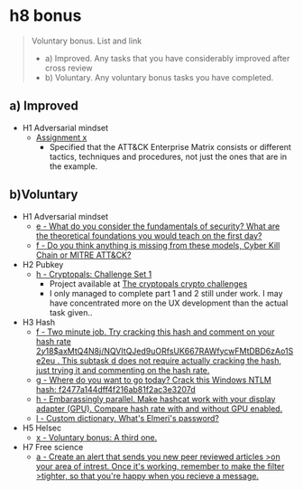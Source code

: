 # h8 bonus

>Voluntary bonus. List and link
>
>- a) Improved. Any tasks that you have considerably improved after cross review
>- b) Voluntary. Any voluntary bonus tasks you have completed.

## a) Improved

- H1 Adversarial mindset
  - [Assignment x](https://github.com/TatuE/Trust_to_Blockchain_2024/blob/main/h1_Adversarial_mindset.md#x)
    - Specified that the ATT&CK Enterprise Matrix consists or different tactics, techniques and procedures, not just the ones that are in the example.

## b)Voluntary

- H1 Adversarial mindset
  - [e - What do you consider the fundamentals of security? What are the theoretical foundations you would teach on the first day?](https://github.com/TatuE/Trust_to_Blockchain_2024/blob/main/h1_Adversarial_mindset.md#e)
  - [f - Do you think anything is missing from these models, Cyber Kill Chain or MITRE ATT&CK?](https://github.com/TatuE/Trust_to_Blockchain_2024/blob/main/h1_Adversarial_mindset.md#f)
- H2 Pubkey
  - [h - Cryptopals: Challenge Set 1](https://github.com/TatuE/Trust_to_Blockchain_2024/blob/main/h2_Pubkey.md#h)
    - Project available at [The cryptopals crypto challenges](https://github.com/TatuE/the_cryptopals_crypto_challenges)
    - I only managed to complete part 1 and 2 still under work. I may have concentrated more on the UX development than the actual task given..
- H3 Hash
  - [f -  Two minute job. Try cracking this hash and comment on your hash rate $2y$18$axMtQ4N8j/NQVItQJed9uORfsUK667RAWfycwFMtDBD6zAo1Se2eu . This subtask d does not require actually cracking the hash, just trying it and commenting on the hash rate.](https://github.com/TatuE/Trust_to_Blockchain_2024/blob/main/h3_Hash.md#f)
  - [g - Where do you want to go today? Crack this Windows NTLM hash: f2477a144dff4f216ab81f2ac3e3207d](https://github.com/TatuE/Trust_to_Blockchain_2024/blob/main/h3_Hash.md#g)
  - [h - Embarassingly parallel. Make hashcat work with your display adapter (GPU). Compare hash rate with and without GPU enabled.](https://github.com/TatuE/Trust_to_Blockchain_2024/blob/main/h3_Hash.md#h)
  - [l - Custom dictionary. What's Elmeri's password?](https://github.com/TatuE/Trust_to_Blockchain_2024/blob/main/h3_Hash.md#l)
- H5 Helsec
  - [x - Voluntary bonus: A third one.](https://github.com/TatuE/Trust_to_Blockchain_2024/blob/main/h5_HelSec.md#joona-rinorragi-immonen---my-experiences-on-defender-external-attack-surface-management)
- H7 Free science
  - [a - Create an alert that sends you new peer reviewed articles >on your area of intrest. Once it's working, remember to make the filter >tighter, so that you're happy when you recieve a message.](https://github.com/TatuE/Trust_to_Blockchain_2024/blob/main/h7_Free_science.md#a)